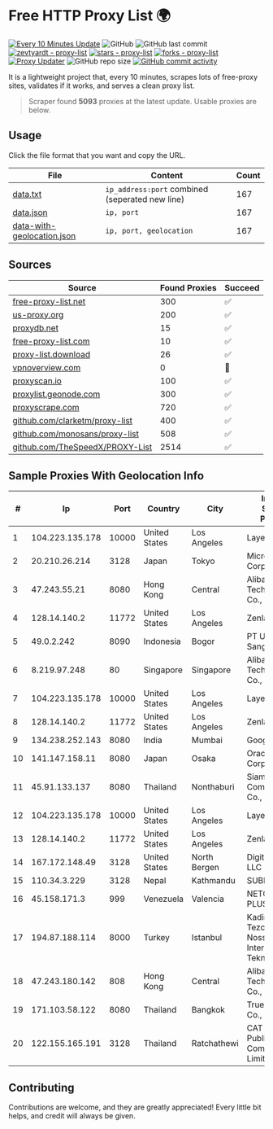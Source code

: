 
# Free HTTP Proxy List 🌍

[![Every 10 Minutes Update](https://github.com/mertguvencli/http-proxy-list/actions/workflows/main.yml/badge.svg?branch=main)](https://github.com/mertguvencli/http-proxy-list/actions/workflows/main.yml)
![GitHub](https://img.shields.io/github/license/mertguvencli/http-proxy-list)
![GitHub last commit](https://img.shields.io/github/last-commit/mertguvencli/http-proxy-list)
[![zevtyardt - proxy-list](https://img.shields.io/static/v1?label=zevtyardt&message=proxy-list&color=blue&logo=github)](https://github.com/zevtyardt/proxy-list "Go to GitHub repo")
[![stars - proxy-list](https://img.shields.io/github/stars/zevtyardt/proxy-list?style=social)](https://github.com/zevtyardt/proxy-list)
[![forks - proxy-list](https://img.shields.io/github/forks/zevtyardt/proxy-list?style=social)](https://github.com/zevtyardt/proxy-list)
[![Proxy Updater](https://github.com/zevtyardt/proxy-list/workflows/Proxy%20Updater/badge.svg)](https://github.com/zevtyardt/proxy-list/actions?query=workflow:"Proxy+Updater")
![GitHub repo size](https://img.shields.io/github/repo-size/zevtyardt/proxy-list)
[![GitHub commit activity](https://img.shields.io/github/commit-activity/m/zevtyardt/proxy-list?logo=commits)](https://github.com/zevtyardt/proxy-list/commits/main)

It is a lightweight project that, every 10 minutes, scrapes lots of free-proxy sites, validates if it works, and serves a clean proxy list.

> Scraper found **5093** proxies at the latest update. Usable proxies are below.

## Usage

Click the file format that you want and copy the URL.

|File|Content|Count|
|----|-------|-----|
|[data.txt](https://raw.githubusercontent.com/mertguvencli/http-proxy-list/main/proxy-list/data.txt)|`ip_address:port` combined (seperated new line)|167|
|[data.json](https://raw.githubusercontent.com/mertguvencli/http-proxy-list/main/proxy-list/data.json)|`ip, port`|167|
|[data-with-geolocation.json](https://raw.githubusercontent.com/mertguvencli/http-proxy-list/main/proxy-list/data-with-geolocation.json)|`ip, port, geolocation`|167|

## Sources

|Source|Found Proxies|Succeed|
|------|-------------|-------|
|[free-proxy-list.net](https://free-proxy-list.net)|300|✅|
|[us-proxy.org](https://www.us-proxy.org)|200|✅|
|[proxydb.net](http://proxydb.net)|15|✅|
|[free-proxy-list.com](https://free-proxy-list.com/?page=&port=&type%5B%5D=http&type%5B%5D=https&up_time=0&search=Search)|10|✅|
|[proxy-list.download](https://www.proxy-list.download/HTTP)|26|✅|
|[vpnoverview.com](https://vpnoverview.com/privacy/anonymous-browsing/free-proxy-servers)|0|🚫|
|[proxyscan.io](https://www.proxyscan.io)|100|✅|
|[proxylist.geonode.com](https://proxylist.geonode.com/api/proxy-list?limit=300&page=1&sort_by=lastChecked&sort_type=desc&protocols=http,https)|300|✅|
|[proxyscrape.com](https://api.proxyscrape.com/v2/?request=displayproxies&protocol=http&timeout=10000&country=all&ssl=all&anonymity=all)|720|✅|
|[github.com/clarketm/proxy-list](https://raw.githubusercontent.com/clarketm/proxy-list/master/proxy-list-raw.txt)|400|✅|
|[github.com/monosans/proxy-list](https://raw.githubusercontent.com/monosans/proxy-list/main/proxies/http.txt)|508|✅|
|[github.com/TheSpeedX/PROXY-List](https://raw.githubusercontent.com/TheSpeedX/PROXY-List/master/http.txt)|2514|✅|


## Sample Proxies With Geolocation Info

|#|Ip|Port|Country|City|Internet Service Provider|
|-|--|----|-------|----|-------------------------|
|1|104.223.135.178|10000|United States|Los Angeles|LayerHost|
|2|20.210.26.214|3128|Japan|Tokyo|Microsoft Corporation|
|3|47.243.55.21|8080|Hong Kong|Central|Alibaba (US) Technology Co., Ltd.|
|4|128.14.140.2|11772|United States|Los Angeles|Zenlayer Inc|
|5|49.0.2.242|8090|Indonesia|Bogor|PT Usaha Adi Sanggoro|
|6|8.219.97.248|80|Singapore|Singapore|Alibaba (US) Technology Co., Ltd.|
|7|104.223.135.178|10000|United States|Los Angeles|LayerHost|
|8|128.14.140.2|11772|United States|Los Angeles|Zenlayer Inc|
|9|134.238.252.143|8080|India|Mumbai|Google LLC|
|10|141.147.158.11|8080|Japan|Osaka|Oracle Corporation|
|11|45.91.133.137|8080|Thailand|Nonthaburi|Siamdata Communication Co., ltd.|
|12|104.223.135.178|10000|United States|Los Angeles|LayerHost|
|13|128.14.140.2|11772|United States|Los Angeles|Zenlayer Inc|
|14|167.172.148.49|3128|United States|North Bergen|DigitalOcean, LLC|
|15|110.34.3.229|3128|Nepal|Kathmandu|SUBISU C7|
|16|45.158.171.3|999|Venezuela|Valencia|NETCOM PLUS, C.A|
|17|194.87.188.114|8000|Turkey|Istanbul|Kadir Huseyin Tezcan Nosspeed Internet Teknolojileri|
|18|47.243.180.142|808|Hong Kong|Central|Alibaba (US) Technology Co., Ltd.|
|19|171.103.58.122|8080|Thailand|Bangkok|True Internet Co., Ltd.|
|20|122.155.165.191|3128|Thailand|Ratchathewi|CAT Telecom Public Company Limited|



## Contributing

Contributions are welcome, and they are greatly appreciated! Every
little bit helps, and credit will always be given.

